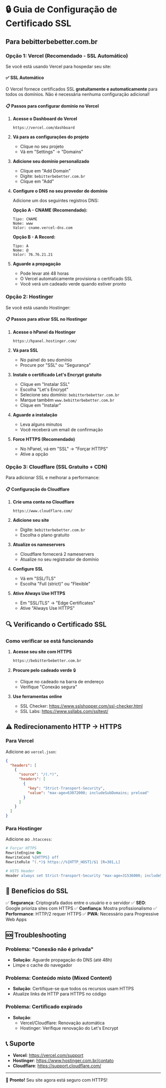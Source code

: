 # 🔒 Guia de Configuração de Certificado SSL

## Para bebitterbebetter.com.br

### Opção 1: Vercel (Recomendado - SSL Automático)

Se você está usando Vercel para hospedar seu site:

#### ✅ SSL Automático

O Vercel fornece certificados SSL **gratuitamente e automaticamente** para todos os domínios. Não é necessária nenhuma configuração adicional!

#### 📋 Passos para configurar domínio no Vercel

1. **Acesse o Dashboard do Vercel**

   ```text
   https://vercel.com/dashboard
   ```

2. **Vá para as configurações do projeto**
   - Clique no seu projeto
   - Vá em "Settings" → "Domains"

3. **Adicione seu domínio personalizado**
   - Clique em "Add Domain"
   - Digite: `bebitterbebetter.com.br`
   - Clique em "Add"

4. **Configure o DNS no seu provedor de domínio**

   Adicione um dos seguintes registros DNS:

   **Opção A - CNAME (Recomendado):**

   ```text
   Tipo: CNAME
   Nome: www
   Valor: cname.vercel-dns.com
   ```

   **Opção B - A Record:**

   ```text
   Tipo: A
   Nome: @
   Valor: 76.76.21.21
   ```

5. **Aguarde a propagação**
   - Pode levar até 48 horas
   - O Vercel automaticamente provisiona o certificado SSL
   - Você verá um cadeado verde quando estiver pronto

### Opção 2: Hostinger

Se você está usando Hostinger:

#### 📋 Passos para ativar SSL no Hostinger

1. **Acesse o hPanel da Hostinger**

   ```text
   https://hpanel.hostinger.com/
   ```

2. **Vá para SSL**
   - No painel do seu domínio
   - Procure por "SSL" ou "Segurança"

3. **Instale o certificado Let's Encrypt gratuito**
   - Clique em "Instalar SSL"
   - Escolha "Let's Encrypt"
   - Selecione seu domínio: `bebitterbebetter.com.br`
   - Marque também `www.bebitterbebetter.com.br`
   - Clique em "Instalar"

4. **Aguarde a instalação**
   - Leva alguns minutos
   - Você receberá um email de confirmação

5. **Force HTTPS (Recomendado)**
   - No hPanel, vá em "SSL" → "Forçar HTTPS"
   - Ative a opção

### Opção 3: Cloudflare (SSL Gratuito + CDN)

Para adicionar SSL e melhorar a performance:

#### 📋 Configuração do Cloudflare

1. **Crie uma conta no Cloudflare**

   ```text
   https://www.cloudflare.com/
   ```

2. **Adicione seu site**
   - Digite: `bebitterbebetter.com.br`
   - Escolha o plano gratuito

3. **Atualize os nameservers**
   - Cloudflare fornecerá 2 nameservers
   - Atualize no seu registrador de domínio

4. **Configure SSL**
   - Vá em "SSL/TLS"
   - Escolha "Full (strict)" ou "Flexible"

5. **Ative Always Use HTTPS**
   - Em "SSL/TLS" → "Edge Certificates"
   - Ative "Always Use HTTPS"

## 🔍 Verificando o Certificado SSL

### Como verificar se está funcionando

1. **Acesse seu site com HTTPS**

   ```text
   https://bebitterbebetter.com.br
   ```

2. **Procure pelo cadeado verde** 🔒
   - Clique no cadeado na barra de endereço
   - Verifique "Conexão segura"

3. **Use ferramentas online**
   - SSL Checker: <https://www.sslshopper.com/ssl-checker.html>
   - SSL Labs: <https://www.ssllabs.com/ssltest/>

## ⚠️ Redirecionamento HTTP → HTTPS

### Para Vercel

Adicione ao `vercel.json`:

```json
{
  "headers": [
    {
      "source": "/(.*)",
      "headers": [
        {
          "key": "Strict-Transport-Security",
          "value": "max-age=63072000; includeSubDomains; preload"
        }
      ]
    }
  ]
}
```

### Para Hostinger

Adicione ao `.htaccess`:

```apache
# Forçar HTTPS
RewriteEngine On
RewriteCond %{HTTPS} off
RewriteRule ^(.*)$ https://%{HTTP_HOST}/$1 [R=301,L]

# HSTS Header
Header always set Strict-Transport-Security "max-age=31536000; includeSubDomains"
```

## 🎯 Benefícios do SSL

✅ **Segurança**: Criptografa dados entre o usuário e o servidor
✅ **SEO**: Google prioriza sites com HTTPS
✅ **Confiança**: Mostra profissionalismo
✅ **Performance**: HTTP/2 requer HTTPS
✅ **PWA**: Necessário para Progressive Web Apps

## 🆘 Troubleshooting

### Problema: "Conexão não é privada"

- **Solução**: Aguarde propagação do DNS (até 48h)
- Limpe o cache do navegador

### Problema: Conteúdo misto (Mixed Content)

- **Solução**: Certifique-se que todos os recursos usam HTTPS
- Atualize links de HTTP para HTTPS no código

### Problema: Certificado expirado

- **Solução**:
  - Vercel/Cloudflare: Renovação automática
  - Hostinger: Verifique renovação do Let's Encrypt

## 📞 Suporte

- **Vercel**: <https://vercel.com/support>
- **Hostinger**: <https://www.hostinger.com.br/contato>
- **Cloudflare**: <https://support.cloudflare.com/>

---

🎉 **Pronto!** Seu site agora está seguro com HTTPS!
